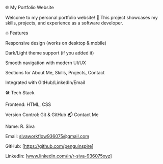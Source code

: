 🌐 My Portfolio Website

Welcome to my personal portfolio website! 🚀
This project showcases my skills, projects, and experience as a software developer.

🔥 Features

Responsive design (works on desktop & mobile)

Dark/Light theme support (if you added it)

Smooth navigation with modern UI/UX

Sections for About Me, Skills, Projects, Contact

Integrated with GitHub/LinkedIn/Email

🛠️ Tech Stack

Frontend: HTML, CSS

Version Control: Git & GitHub
📬 Contact Me

Name: R. Siva

Email: sivaworkflow936075@gmail.com

GitHub: [https://github.com/penguinspire]

LinkedIn: [www.linkedin.com/in/r-siva-936075xyz]
